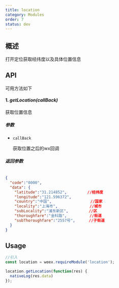 ```yaml
---
title: location
category: Modules
order: 7
status: dev
---
```



概述
---

打开定位获取经纬度以及具体位置信息

API
---
可用方法如下

#### 1. ***getLocation(callBack)***

获取位置信息

##### 参数
  
* `callBack`

  获取位置之后的wx回调

##### 返回参数

```json

{
  "code":"0000",
  "data": {
    "latitude":"31.214852",         //经纬度
    "longitude":"121.596372",
    "country":"中国",                 //国家
    "locality":"上海市",              //城市
    "subLocality":"浦东新区",         //区
    "thoroughfare":"金科路",          //街道
    "subThoroughfare":"2557号",      //子街道
  }
}

```

Usage
---

```javascript
//引入
const location = weex.requireModule('location');

location.getLocation(function(res) {
  nativeLog(res.data)
});

```

